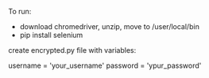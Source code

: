 To run:

- download chromedriver, unzip, move to /user/local/bin
- pip install selenium

create encrypted.py file with variables:

username = 'your_username'
password = 'ypur_password'
